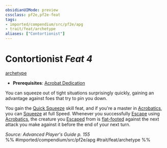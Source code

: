 ```yaml
---
obsidianUIMode: preview
cssclass: pf2e,pf2e-feat
tags:
- imported/compendium/src/pf2e/apg
- trait/feat/archetype
aliases: ["Contortionist"]
---
```

# Contortionist  *Feat 4*  
[archetype](archetype.md)  

- **Prerequisites**: [Acrobat Dedication](acrobat-dedication-apg.md)

You can squeeze out of tight situations surprisingly quickly, gaining an advantage against foes that try to pin you down.

You gain the [Quick Squeeze](quick-squeeze.md) skill feat, and if you're a master in [Acrobatics](../skills.md#Acrobatics), you can [Squeeze](squeeze.md) at full Speed. Whenever you successfully [Escape](escape.md) using [Acrobatics](../skills.md#Acrobatics), the creature you [Escaped](escape.md) from is [flat-footed](conditions.md#Flat-footed) against the next attack you make against it before the end of your next turn.

*Source: Advanced Player's Guide p. 155*  
%% #imported/compendium/src/pf2e/apg #trait/feat/archetype %%